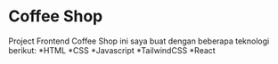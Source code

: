 # Coffee Shop

Project Frontend Coffee Shop ini saya buat dengan beberapa teknologi berikut:
*HTML
*CSS
*Javascript
*TailwindCSS
\*React
